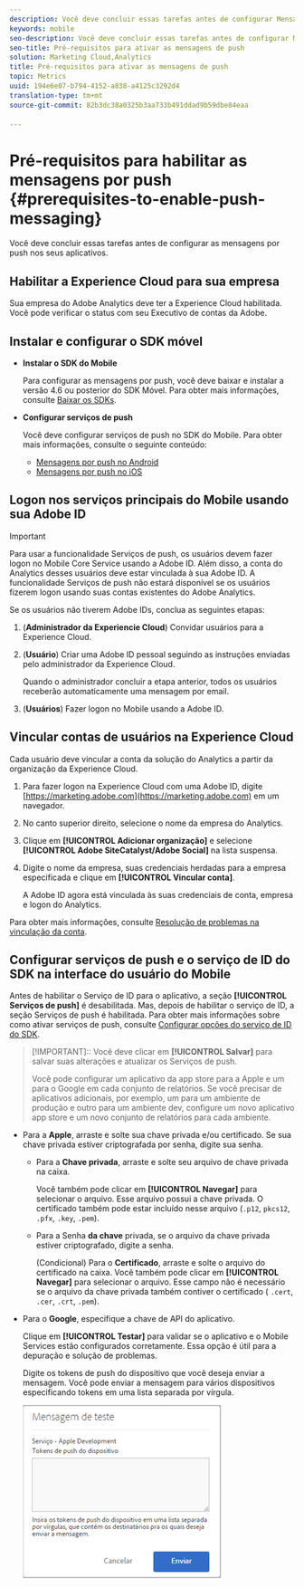 ```yaml
---
description: Você deve concluir essas tarefas antes de configurar Mensagens de push nos aplicativos.
keywords: mobile
seo-description: Você deve concluir essas tarefas antes de configurar Mensagens de push nos aplicativos.
seo-title: Pré-requisitos para ativar as mensagens de push
solution: Marketing Cloud,Analytics
title: Pré-requisitos para ativar as mensagens de push
topic: Metrics
uuid: 194e6e07-b794-4152-a838-a4125c3292d4
translation-type: tm+mt
source-git-commit: 82b3dc38a0325b3aa733b491ddad9b59dbe84eaa

---
```



# Pré-requisitos para habilitar as mensagens por push {#prerequisites-to-enable-push-messaging}

Você deve concluir essas tarefas antes de configurar as mensagens por push nos seus aplicativos.

## Habilitar a Experience Cloud para sua empresa

Sua empresa do Adobe Analytics deve ter a Experience Cloud habilitada. Você pode verificar o status com seu Executivo de contas da Adobe.

## Instalar e configurar o SDK móvel

* **Instalar o SDK do Mobile**

   Para configurar as mensagens por push, você deve baixar e instalar a versão 4.6 ou posterior do SDK Móvel. Para obter mais informações, consulte [Baixar os SDKs](/help/using/c-manage-app-settings/c-mob-confg-app/t-config-analytics/download-sdk.md).

* **Configurar serviços de push**

   Você deve configurar serviços de push no SDK do Mobile.
Para obter mais informações, consulte o seguinte conteúdo:

   * [Mensagens por push no Android](/help/android/messaging-main/push-messaging/push-messaging.md)
   * [Mensagens por push no iOS](/help/ios/messaging-main/push-messaging/push-messaging.md)

## Logon nos serviços principais do Mobile usando sua Adobe ID

>[!IMPORTANT]
>
>Para usar a funcionalidade Serviços de push, os usuários devem fazer logon no Mobile Core Service usando a Adobe ID. Além disso, a conta do Analytics desses usuários deve estar vinculada à sua Adobe ID. A funcionalidade Serviços de push não estará disponível se os usuários fizerem logon usando suas contas existentes do Adobe Analytics.

Se os usuários não tiverem Adobe IDs, conclua as seguintes etapas:

1. (**Administrador da Experiencie Cloud**) Convidar usuários para a Experience Cloud.

1. (**Usuário**) Criar uma Adobe ID pessoal seguindo as instruções enviadas pelo administrador da Experience Cloud.

   Quando o administrador concluir a etapa anterior, todos os usuários receberão automaticamente uma mensagem por email.

1. (**Usuários**) Fazer logon no Mobile usando a Adobe ID.

## Vincular contas de usuários na Experience Cloud

Cada usuário deve vincular a conta da solução do Analytics a partir da organização da Experience Cloud.

1. Para fazer logon na Experience Cloud com uma Adobe ID, digite [https://marketing.adobe.com](https://marketing.adobe.com) em um navegador.

1. No canto superior direito, selecione o nome da empresa do Analytics.

1. Clique em **[!UICONTROL Adicionar organização]** e selecione **[!UICONTROL Adobe SiteCatalyst/Adobe Social]** na lista suspensa.

1. Digite o nome da empresa, suas credenciais herdadas para a empresa especificada e clique em **[!UICONTROL Vincular conta]**.

   A Adobe ID agora está vinculada às suas credenciais de conta, empresa e logon do Analytics.

Para obter mais informações, consulte [Resolução de problemas na vinculação da conta](https://docs.adobe.com/content/help/pt-BR/core-services/interface/manage-users-and-products/organizations.html).

## Configurar serviços de push e o serviço de ID do SDK na interface do usuário do Mobile

Antes de habilitar o Serviço de ID para o aplicativo, a seção **[!UICONTROL Serviços de push]** é desabilitada. Mas, depois de habilitar o serviço de ID, a seção Serviços de push é habilitada. Para obter mais informações sobre como ativar serviços de push, consulte [Configurar opções do serviço de ID do SDK](/help/using/c-manage-app-settings/c-mob-confg-app/t-config-visitor.md).

>[!IMPORTANT]:: Você deve clicar em **[!UICONTROL Salvar]** para salvar suas alterações e atualizar os Serviços de push.
>
>Você pode configurar um aplicativo da app store para a Apple e um para o Google em cada conjunto de relatórios. Se você precisar de aplicativos adicionais, por exemplo, um para um ambiente de produção e outro para um ambiente dev, configure um novo aplicativo app store e um novo conjunto de relatórios para cada ambiente.

* Para a **Apple**, arraste e solte sua chave privada e/ou certificado. Se sua chave privada estiver criptografada por senha, digite sua senha.

   * Para a **Chave privada**, arraste e solte seu arquivo de chave privada na caixa.

      Você também pode clicar em **[!UICONTROL Navegar]** para selecionar o arquivo. Esse arquivo possui a chave privada. O certificado também pode estar incluído nesse arquivo (`.p12`, `pkcs12`, `.pfx`, `.key`, `.pem`).

   * Para a Senha **da chave** privada, se o arquivo da chave privada estiver criptografado, digite a senha.

      (Condicional) Para o **Certificado**, arraste e solte o arquivo do certificado na caixa. Você também pode clicar em **[!UICONTROL Navegar]** para selecionar o arquivo. Esse campo não é necessário se o arquivo da chave privada também contiver o certificado ( `.cert`, `.cer`, `.crt`, `.pem`).

* Para o **Google**, especifique a chave de API do aplicativo.

   Clique em **[!UICONTROL Testar]** para validar se o aplicativo e o Mobile Services estão configurados corretamente. Essa opção é útil para a depuração e solução de problemas.

   Digite os tokens de push do dispositivo que você deseja enviar a mensagem. Você pode enviar a mensagem para vários dispositivos especificando tokens em uma lista separada por vírgula.

   ![push test message](assets/push_test_list.png)
